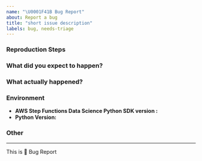 ```yaml
---
name: "\U0001F41B Bug Report"
about: Report a bug
title: "short issue description"
labels: bug, needs-triage
---
```


<!--
description of the bug:
-->




### Reproduction Steps

<!--
minimal amount of code that causes the bug (if possible) or a reference.

The code sample should be an SSCCE. See http://sscce.org/ for details.
In short, provide a code sample that we can copy/paste, run and reproduce.
-->

### What did you expect to happen?

<!--
What were you trying to achieve by performing the steps above?
-->

### What actually happened?

<!--
What is the unexpected behavior you were seeing? If you got an error, paste it here.
-->


### Environment

  - **AWS Step Functions Data Science Python SDK version  :**
  - **Python Version:** <!-- Version of Python (run the command `python3 --version`) -->

### Other

<!-- e.g. detailed explanation, stack-traces, related issues, suggestions on how to fix, links for us to have context, eg. associated pull-request, stackoverflow, slack, etc -->




--- 

This is :bug: Bug Report